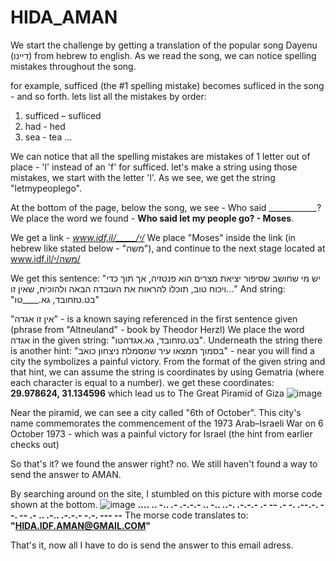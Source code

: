 # HIDA_AMAN

We start the challenge by getting a translation of the popular song Dayenu (דיינו) from hebrew to english.
As we read the song, we can notice spelling mistakes throughout the song.

for example, sufficed (the #1 spelling mistake) becomes sufliced in the song - and so forth.
lets list all the mistakes by order:
1. sufficed – sufliced
2. had - hed
3. sea - tea
...

We can notice that all the spelling mistakes are mistakes of 1 letter out of place - 'l' instead of an 'f' for sufficed.
let's make a string using those mistakes, we start with the letter 'l'.
As we see, we get the string "letmypeoplego".

At the bottom of the page, below the song, we see - Who said ____________?
We place the word we found - **Who said let my people go? - Moses**.

We get a link - _www.idf.il/_____/י/_
We place "Moses" inside the link (in hebrew like stated below - "משה"),
and continue to the next stage located at www.idf.il/משה/י/

We get this sentence:
"יש מי שחושב שסיפור יציאת מצרים הוא פנטזיה, אך תוך כדי ויכוח טוב, תוכלו להראות את העובדה הבאה ולהוכיח, שאין זו..."
And string: "בט.טזחובד, גא.____טו"

"אין זו אגדה" - is a known saying referenced in the first sentence given (phrase from "Altneuland" - book by Theodor Herzl)
We place the word אגדה in the given string: "בט.טזחובד, גא.אגדהטו".
Underneath the string there is another hint: "בסמוך תמצאו עיר שמסמלת ניצחון כואב" - near you will find a city the symbolizes a painful victory.
From the format of the given string and that hint, we can assume the string is coordinates by using Gematria (where each character is equal to a number).
we get these coordinates: **29.978624, 31.134596** which lead us to The Great Piramid of Giza
![image](https://user-images.githubusercontent.com/59180254/112946982-df94c180-913e-11eb-861d-bde497257d19.png)

Near the piramid, we can see a city called "6th of October".
This city's name commemorates the commencement of the 1973 Arab–Israeli War on 6 October 1973 - which was a painful victory for Israel (the hint from earlier checks out)

So that's it? we found the answer right? no.
We still haven't found a way to send the answer to AMAN.

By searching around on the site, I stumbled on this picture with morse code shown at the bottom.
![image](https://user-images.githubusercontent.com/59180254/112947546-9729d380-913f-11eb-960b-060f04d01154.png)
**.... .. -.. .- .-.-.- .. -.. ..-. .-.-.- .- -- .- -. .--.-. --. -- .- .. .-.. .-.-.- -.-. --- --**
The morse code translates to: **"HIDA.IDF.AMAN@GMAIL.COM"**

That's it, now all I have to do is send the answer to this email adress.
